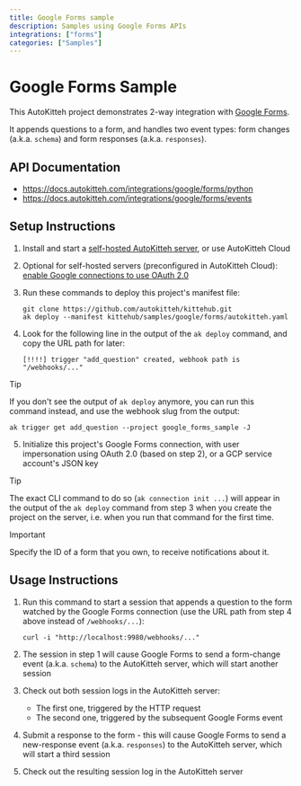 ```yaml
---
title: Google Forms sample
description: Samples using Google Forms APIs
integrations: ["forms"]
categories: ["Samples"]
---
```


# Google Forms Sample

This AutoKitteh project demonstrates 2-way integration with
[Google Forms](https://www.google.com/forms/about/).

It appends questions to a form, and handles two event types: form changes
(a.k.a. `schema`) and form responses (a.k.a. `responses`).

## API Documentation

- https://docs.autokitteh.com/integrations/google/forms/python
- https://docs.autokitteh.com/integrations/google/forms/events

## Setup Instructions

1. Install and start a
   [self-hosted AutoKitteh server](https://docs.autokitteh.com/get_started/quickstart),
   or use AutoKitteh Cloud

2. Optional for self-hosted servers (preconfigured in AutoKitteh Cloud): \
   [enable Google connections to use OAuth 2.0](https://docs.autokitteh.com/integrations/google/config)

3. Run these commands to deploy this project's manifest file:

   ```shell
   git clone https://github.com/autokitteh/kittehub.git
   ak deploy --manifest kittehub/samples/google/forms/autokitteh.yaml
   ```

4. Look for the following line in the output of the `ak deploy` command, and
   copy the URL path for later:

   ```
   [!!!!] trigger "add_question" created, webhook path is "/webhooks/..."
   ```

> [!TIP]
> If you don't see the output of `ak deploy` anymore, you can run this command
> instead, and use the webhook slug from the output:
>
> ```shell
> ak trigger get add_question --project google_forms_sample -J
> ```

5. Initialize this project's Google Forms connection, with user impersonation
   using OAuth 2.0 (based on step 2), or a GCP service account's JSON key

> [!TIP]
> The exact CLI command to do so (`ak connection init ...`) will appear in the
> output of the `ak deploy` command from step 3 when you create the project on
> the server, i.e. when you run that command for the first time.

> [!IMPORTANT]
> Specify the ID of a form that you own, to receive notifications about it.

## Usage Instructions

1. Run this command to start a session that appends a question to the form
   watched by the Google Forms connection (use the URL path from step 4
   above instead of `/webhooks/...`):

   ```shell
   curl -i "http://localhost:9980/webhooks/..."
   ```

2. The session in step 1 will cause Google Forms to send a form-change event
   (a.k.a. `schema`) to the AutoKitteh server, which will start another session

3. Check out both session logs in the AutoKitteh server:

   - The first one, triggered by the HTTP request
   - The second one, triggered by the subsequent Google Forms event

4. Submit a response to the form - this will cause Google Forms to send a
   new-response event (a.k.a. `responses`) to the AutoKitteh server, which
   will start a third session

5. Check out the resulting session log in the AutoKitteh server
